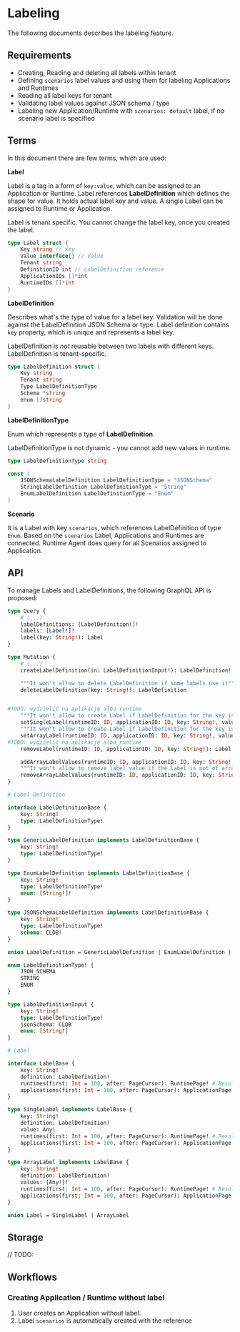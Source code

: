 # Labeling

The following documents describes the labeling feature.

## Requirements

- Creating, Reading and deleting all labels within tenant
- Defining `scenarios` label values and using them for labeling Applications and Runtimes
- Reading all label keys for tenant
- Validating label values against JSON schema / type
- Labeling new Application/Runtime with `scenarios: default` label, if no scenario label is specified

## Terms
In this document there are few terms, which are used:

**Label**

Label is a tag in a form of `key:value`, which can be assigned to an Application or Runtime. Label references **LabelDefinition** which defines the shape for value.
It holds actual label key and value. A single Label can be assigned to Runtime or Application. 

Label is tenant specific. You cannot change the label key, once you created the label.

```go
type Label struct {
    Key string // Key 
    Value interface{} // Value
    Tenant string
    DefinitionID int // LabelDefinition reference
    ApplicationIDs []*int
    RuntimeIDs []*int
}
```

**LabelDefinition** 

Describes what's the type of value for a label key. Validation will be done against the LabelDefinition JSON Schema or type.
Label definition contains `key` property, which is unique and represents a label key.

LabelDefinition is *not* reusable between two labels with different keys. LabelDefinition is tenant-specific.

```go
type LabelDefinition struct {
    Key string
    Tenant string
    Type LabelDefinitionType
    Schema *string
    enum []string
}
```

**LabelDefinitionType**

Enum which represents a type of **LabelDefinition**.

LabelDefinitionType is not dynamic - you cannot add new values in runtime.

```go
type LabelDefinitionType string

const (
    JSONSchemaLabelDefinition LabelDefinitionType = "JSONSchema"
    StringLabelDefinition LabelDefinitionType = "String"
    EnumLabelDefinition LabelDefinitionType = "Enum"
)
```

**Scenario**

It is a Label with key `scenarios`, which references LabelDefinition of type `Enum`. Based on the `scenarios` Label, Applications and Runtimes are connected. Runtime Agent does query for all Scenarios assigned to Application.

## API

To manage Labels and LabelDefinitions, the following GraphQL API is proposed:

```graphql
type Query {
    # (...)
    labelDefinitions: [LabelDefinition!]!
    labels: [Label!]!
    label(key: String!): Label
}

type Mutation {
    # (...)
    createLabelDefinition(in: LabelDefinitionInput!): LabelDefinition!

    """It won't allow to delete LabelDefinition if some labels use it"""
    deleteLabelDefinition(key: String!): LabelDefinition


#TODO: wydzielić na aplikację albo runtime
    """It won't allow to create Label if LabelDefinition for the key is missing. Also it doesn't allow to set label if it does already exist"""
    setSingleLabel(runtimeID: ID, applicationID: ID, key: String!, value: Any!): Label!
    """It won't allow to create Label if LabelDefinition for the key is missing. Also it doesn't allow to set label if it does already exist"""
    setArrayLabel(runtimeID: ID, applicationID: ID, key: String!, values: [Any!]!): Label!
#TODO: wydzielić na aplikację albo runtime
    removeLabel(runtimeID: ID, applicationID: ID, key: String!): Label!

    addArrayLabelValues(runtimeID: ID, applicationID: ID, key: String!, value: [Any!]!): Label!
    """It won't allow to remove label value if the label is not of array type"""
    removeArrayLabelValues(runtimeID: ID, applicationID: ID, key: String!, values: [Any!]!): Label!
}

# Label Definition

interface LabelDefinitionBase {
    key: String!
    type: LabelDefinitionType!
}

type GenericLabelDefinition implements LabelDefinitionBase {
    key: String!
    type: LabelDefinitionType!
}

type EnumLabelDefinition implements LabelDefinitionBase {
    key: String!
    type: LabelDefinitionType!
    enum: [String!]!
}

type JSONSchemaLabelDefinition implements LabelDefinitionBase {
    key: String!
    type: LabelDefinitionType!
    schema: CLOB!
}

union LabelDefinition = GenericLabelDefinition | EnumLabelDefinition | JSONSchemaLabelDefinition

enum LabelDefinitionType! {
    JSON_SCHEMA
    STRING
    ENUM
}

type LabelDefinitionInput {
    key: String!
    type: LabelDefinitionType!
    jsonSchema: CLOB
    enum: [String!]
}

# Label

interface LabelBase {
    key: String!
    definition: LabelDefinition!
    runtimes(first: Int = 100, after: PageCursor): RuntimePage! # Resolver
    applications(first: Int = 100, after: PageCursor): ApplicationPage! # Resolver
}

type SingleLabel implements LabelBase {
    key: String!
    definition: LabelDefinition!
    value: Any!
    runtimes(first: Int = 100, after: PageCursor): RuntimePage! # Resolver
    applications(first: Int = 100, after: PageCursor): ApplicationPage! # Resolver
}

type ArrayLabel implements LabelBase {
    key: String!
    definition: LabelDefinition!
    values: [Any!]!
    runtimes(first: Int = 100, after: PageCursor): RuntimePage! # Resolver
    applications(first: Int = 100, after: PageCursor): ApplicationPage! # Resolver
}

union Label = SingleLabel | ArrayLabel

```


## Storage

// TODO:

## Workflows

### Creating Application / Runtime without label

1. User creates an Application without label.
1. Label `scenarios` is automatically created with the reference
